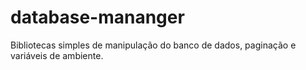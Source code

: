 ﻿# database-mananger
Bibliotecas simples de manipulação do banco de dados, paginação e variáveis de ambiente.
